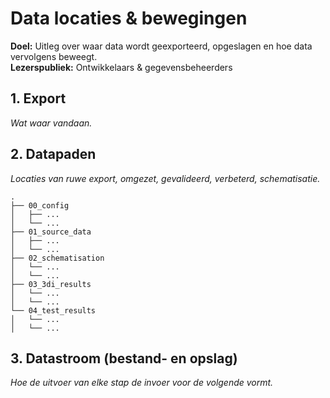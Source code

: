 # Data locaties & bewegingen
**Doel:** Uitleg over waar data wordt geexporteerd, opgeslagen en hoe data vervolgens beweegt.  
**Lezerspubliek:** Ontwikkelaars & gegevensbeheerders

## 1. Export
_Wat waar vandaan._



## 2. Datapaden
_Locaties van ruwe export, omgezet, gevalideerd, verbeterd, schematisatie._

```text
.
├── 00_config
│   ├── ...
│   └── ...
├── 01_source_data
│   ├── ...
│   └── ...
├── 02_schematisation
│   └── ...
│   └── ...
├── 03_3di_results
│   └── ...
│   └── ...
└── 04_test_results
│   └── ...
│   └── ...
```

## 3. Datastroom (bestand- en opslag)
_Hoe de uitvoer van elke stap de invoer voor de volgende vormt._
